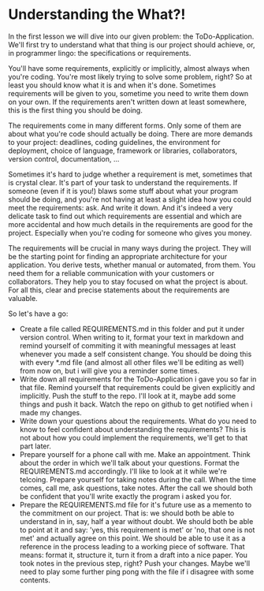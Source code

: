 Understanding the What?! 
========================

In the first lesson we will dive into our given problem: the ToDo-Application.
We'll first try to understand what that thing is our project should achieve,
or, in programmer lingo: the specifications or requirements. 

You'll have some requirements, explicitly or implicitly, almost always when 
you're coding. You're most likely trying to solve some problem, right? So at 
least you should know what it is and when it's done. Sometimes requirements will
be given to you, sometime you need to write them down on your own. If the 
requirements aren't written down at least somewhere, this is the first thing you
should be doing.

The requirements come in many different forms. Only some of them are about what
you're code should actually be doing. There are more demands to your project:
deadlines, coding guidelines, the environment for deployment, choice of language,
framework or libraries, collaborators, version control, documentation, ...

Sometimes it's hard to judge whether a requirement is met, sometimes that is 
crystal clear. It's part of your task to understand the requirements. If someone
(even if it is you!) blaws some stuff about what your program should be doing, 
and you're not having at least a slight idea how you could meet the requirements:
ask. And write it down. And it's indeed a very delicate task to find out which 
requirements are essential and which are more accidental and how much details in 
the requirements are good for the project. Especially when you're coding for
someone who gives you money.

The requirements will be crucial in many ways during the project. They will be
the starting point for finding an appropriate architecture for your application.
You derive tests, whether manual or automated, from them. You need them for a
reliable communication with your customers or collaborators. They help you to 
stay focused on what the project is about. For all this, clear and precise
statements about the requirements are valuable.

So let's have a go:

* Create a file called REQUIREMENTS.md in this folder and put it under version
  control. When writing to it, format your text in markdown and remind yourself 
  of commiting it with meaningful messages at least whenever you made a self 
  consistent change. You should be doing this with every \*.md file (and almost
  all other files we'll be editing as well) from now on, but i will give you a
  reminder some times.
* Write down all requirements for the ToDo-Application i gave you so far in that
  file. Remind yourself that requirements could be given explicitly and implicitly.
  Push the stuff to the repo. I'll look at it, maybe add some things and push it 
  back. Watch the repo on github to get notified when i made my changes. 
* Write down your questions about the requirements. What do you need to know to
  feel confident about understanding the requirements? This is not about how you
  could implement the requirements, we'll get to that part later.
* Prepare yourself for a phone call with me. Make an appointment. Think about 
  the order in which we'll talk about your questions. Format the REQUIREMENTS.md
  accordingly. I'll like to look at it while we're telcoing. Prepare yourself
  for taking notes during the call. When the time comes, call me, ask questions,
  take notes. After the call we should both be confident that you'll write exactly
  the program i asked you for.
* Prepare the REQUIREMENTS.md file for it's future use as a memento to the 
  commitment on our project. That is: we should both be able to understand in
  in, say, half a year without doubt. We should both be able to point at it and
  say: 'yes, this requirement is met' or 'no, that one is not met' and actually 
  agree on this point. We should be able to use it as a reference in the process
  leading to a working piece of software. That means: format it, structure it, 
  turn it from a draft into a nice paper. You took notes in the previous step,
  right? Push your changes. Maybe we'll need to play some further ping pong with
  the file if i disagree with some contents.
